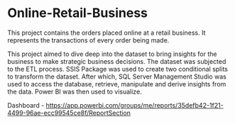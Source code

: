 # Online-Retail-Business

This project contains the orders placed online at a retail business. It represents the transactions of every order being made.

This project aimed to dive deep into the dataset to bring insights for the business to make strategic business decisions.
The dataset was subjected to the ETL process. SSIS Package was used to create two conditional splits to transform the dataset. After which, SQL Server Management Studio was used to access the database, retrieve, manipulate and derive insights from the data. Power BI was then used to visualize.

Dashboard - https://app.powerbi.com/groups/me/reports/35defb42-1f21-4499-96ae-ecc99545ce8f/ReportSection
